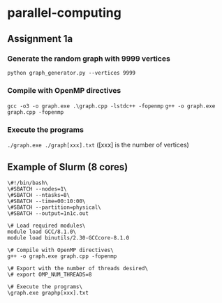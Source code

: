# parallel-computing

## Assignment 1a

### Generate the random graph with 9999 vertices
`python graph_generator.py --vertices 9999`

### Compile with OpenMP directives
`gcc -o3 -o graph.exe .\graph.cpp -lstdc++ -fopenmp`
`g++ -o graph.exe graph.cpp -fopenmp`

### Execute the programs
`./graph.exe ./graph[xxx].txt` ([xxx] is the number of vertices)

## Example of Slurm (8 cores)
```
\#!/bin/bash\
\#SBATCH --nodes=1\
\#SBATCH --ntasks=8\
\#SBATCH --time=00:10:00\
\#SBATCH --partition=physical\
\#SBATCH --output=1n1c.out

\# Load required modules\
module load GCC/8.1.0\
module load binutils/2.30-GCCcore-8.1.0

\# Compile with OpenMP directives\
g++ -o graph.exe graph.cpp -fopenmp

\# Export with the number of threads desired\
\# export OMP_NUM_THREADS=8

\# Execute the programs\
\graph.exe graphp[xxx].txt
```